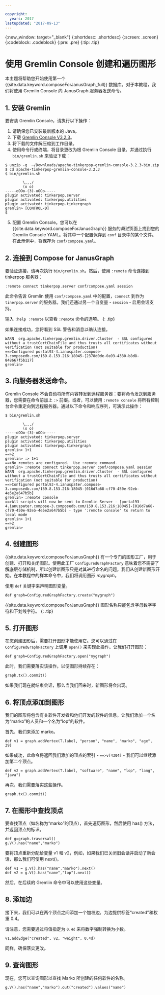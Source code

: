 ```yaml
---

copyright:
  years: 2017
lastupdated: "2017-09-13"
---
```


{:new_window: target="_blank"}
{:shortdesc: .shortdesc}
{:screen: .screen}
{:codeblock: .codeblock}
{:pre: .pre}
{:tip: .tip}

# 使用 Gremlin Console 创建和遍历图形

本主题将帮助您开始使用第一个 {{site.data.keyword.composeForJanusGraph_full}} 数据库。对于本教程，我们将使用 Gremlin Console 向 JanusGraph 服务器发送命令。

## 1. 安装 Gremlin

要安装 Gremlin Console，请执行以下操作：

1. 请确保您已安装最新版本的 Java。
2. 下载 [Gremlin Console V3.2.3](https://archive.apache.org/dist/tinkerpop/3.2.3/apache-tinkerpop-gremlin-console-3.2.3-bin.zip)。
3. 将下载的文件解压缩到工作目录。
4. 使用命令行或终端，将目录更改为根 Gremlin Console 目录，并通过执行 `bin/gremlin.sh` 来验证下载：

  ```text
  $ unzip -q  ~/Downloads/apache-tinkerpop-gremlin-console-3.2.3-bin.zip
  $ cd apache-tinkerpop-gremlin-console-3.2.3
  $ bin/gremlin.sh

          \,,,/
          (o o)
  -----oOOo-(3)-oOOo-----
  plugin activated: tinkerpop.server
  plugin activated: tinkerpop.utilities
  plugin activated: tinkerpop.tinkergraph
  gremlin> [CONTROL-D]                                                             $

  ```

5. 配置 Gremlin Console。您可以在 {{site.data.keyword.composeForJanusGraph}} 服务的*概述*页面上找到您的 Gremlin Console YAML。将其中一个配置保存到 `conf` 目录中的某个文件。在此示例中，将保存为 `conf/compose.yaml`。
 
## 2. 连接到 Compose for JanusGraph

要验证连接，请再次执行 `bin/gremlin.sh`。然后，使用 `:remote` 命令连接到 tinkerpop 服务器：

```text
:remote connect tinkerpop.server conf/compose.yaml session
```

此命令告诉 Gremlin 使用 `conf/compose.yaml` 中的配置，`connect` 到作为 `tinerpop.server` 的服务器。我们还通过另一个自变量 - `session` - 启用会话支持。

输入 `:help :remote` 以查看 `:remote` 命令的选项。
{: .tip}

如果连接成功，您将看到 SSL 警告和消息以确认连接。

```text
WARN  org.apache.tinkerpop.gremlin.driver.Cluster  - SSL configured without a trustCertChainFile and thus trusts all certificates without verification (not suitable for production)
==>Configured portal93-4.ianuspater.compose-3.composedb.com/159.8.153.216:18045-[2378d0de-0a93-4330-b8d8-848667f5b117]
gremlin>
```

## 3. 向服务器发送命令。

Gremlin Console 不会自动将所有内容转发到远程服务器：要将命令发送到服务器，您需要在命令前加上 `:>` 前缀。或者，可以使用 `:remote console` 将所有控制台命令重定向到远程服务器。通过以下命令和响应序列，可演示此操作：

```text
$ bin/gremlin.sh                                                                   

        \,,,/
        (o o)
-----oOOo-(3)-oOOo-----
plugin activated: tinkerpop.server
plugin activated: tinkerpop.utilities
plugin activated: tinkerpop.tinkergraph
gremlin> 1+1
==>2
gremlin> :> 1+1
==>No remotes are configured.  Use :remote command.
gremlin> :remote connect tinkerpop.server conf/compose.yaml session
WARN  org.apache.tinkerpop.gremlin.driver.Cluster  - SSL configured without a trustCertChainFile and thus trusts all certificates without verification (not suitable for production)
==>Configured portal93-4.ianuspater.compose-3.composedb.com/159.8.153.216:18045-[016d7a68-cf70-450e-92eb-4e5e2a647b5b]
gremlin> :remote console
==>All scripts will now be sent to Gremlin Server - [portal93-4.ianuspater.compose-3.composedb.com/159.8.153.216:18045]-[016d7a68-cf70-450e-92eb-4e5e2a647b5b] - type ':remote console' to return to local mode
gremlin> 1+1
==>2
gremlin> 

```

## 4. 创建图形

{{site.data.keyword.composeForJanusGraph}} 有一个专门的图形工厂，用于创建、打开和关闭图形。使用此工厂 `ConfiguredGraphFactory` 意味着您不需要了解底层存储机制，所以创建新图形只是对其进行命名的问题。我们从创建新图形开始。在本教程中的样本命令中，我们将调用图形 _mygraph_。

使用 `def` 关键字来声明图形变量。

```
def graph=ConfiguredGraphFactory.create("mygraph")
```

{{site.data.keyword.composeForJanusGraph}} 图形名称只能包含字母数字字符和下划线字符。
{: .tip}

## 5. 打开图形

在您创建图形后，需要打开图形才能使用它。您可以通过在 `ConfiguredGraphFactory` 上调用 `open()` 来实现此操作。让我们打开图形：

```
def graph=ConfiguredGraphFactory.open("mygraph")
```

此时，我们需要落实该操作，以便图形持续存在：

```
graph.tx().commit()
```

如果我们现在就结束会话，那么当我们回来时，新图形将会出现。

## 6. 将顶点添加到图形

我们的图形将包含有关软件开发者和他们开发的软件的信息。让我们添加一个名为“marko”的人员和一个名为“lop”的软件。

首先，我们来添加 marko。

```
def v1 = graph.addVertex(T.label, "person", "name", "marko", "age", 29)
```

如果成功，此命令将返回我们添加的顶点的索引 - `==>v[4304]` - 我们可以继续添加第二个顶点。

```
def v2 = graph.addVertex(T.label, "software", "name", "lop", "lang", "java")
```

再次，我们需要落实这些操作。

```
graph.tx().commit()
```

## 7. 在图形中查找顶点

要查找顶点（如名称为“marko”的顶点），首先遍历图形，然后使用 has() 方法，并返回顶点的标识。

```
def g=graph.traversal()
g.V().has("name","marko")
```

要将顶点重新分配给变量 v1 和 v2，例如，如果我们已关闭旧会话并启动了新会话，那么我们可使用 next()。

```
def v1 = g.V().has("name","marko").next()
def v2 = g.V().has("name","lop").next()
```

然后，在后续的 Gremlin 命令中可以使用这些变量。

## 8. 添加边

接下来，我们可以在两个顶点之间添加一个加权边，为边提供标签“created”和权重 0.4。

请注意，您需要通过将值指定为 `0.4d` 来将数字强制转换为小数。

```
v1.addEdge("created", v2, "weight", 0.4d)
```

同样，确保落实更改。

## 9. 查询图形

现在，您可以查询图形以查找 Marko 所创建的任何软件的名称。

```
g.V().has("name","marko").out("created").values("name")
```
